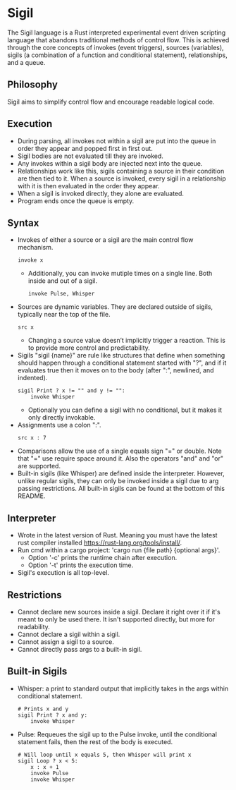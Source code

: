 # Sigil
The Sigil language is a Rust interpreted experimental event driven scripting language that abandons traditional methods of control flow. This is achieved through the core concepts of invokes (event triggers), sources (variables), sigils (a combination of a function and conditional statement), relationships, and a queue.

## Philosophy
Sigil aims to simplify control flow and encourage readable logical code.

## Execution
- During parsing, all invokes not within a sigil are put into the queue in order they appear and popped first in first out.
- Sigil bodies are not evaluated till they are invoked.
- Any invokes within a sigil body are injected next into the queue.
- Relationships work like this, sigils containing a source in their condition are then tied to it. When a source is invoked, every sigil in a relationship with it is then evaluated in the order they appear.
- When a sigil is invoked directly, they alone are evaluated.
- Program ends once the queue is empty.

## Syntax
- Invokes of either a source or a sigil are the main control flow mechanism.
    ```
    invoke x
    ```
    - Additionally, you can invoke mutiple times on a single line. Both inside and out of a sigil.
        ```
        invoke Pulse, Whisper
        ```
- Sources are dynamic variables. They are declared outside of sigils, typically near the top of the file.
    ```
    src x
    ```
    - Changing a source value doesn’t implicitly trigger a reaction. This is to provide more control and predictability.
- Sigils "sigil {name}" are rule like structures that define when something should happen through a conditional statement started with "?", and if it evaluates true then it moves on to the body (after ":", newlined, and indented).
    ```
    sigil Print ? x != "" and y != "":
        invoke Whisper
    ```
    - Optionally you can define a sigil with no conditional, but it makes it only directly invokable.
- Assignments use a colon ":".
    ```
    src x : 7
    ```
- Comparisons allow the use of a single equals sign "=" or double. Note that "=" use require space around it. Also the operators "and" and "or" are supported. 
- Built-in sigils (like Whisper) are defined inside the interpreter. However, unlike regular sigils, they can only be invoked inside a sigil due to arg passing restrictions. All built-in sigils can be found at the bottom of this README.

## Interpreter
- Wrote in the latest version of Rust. Meaning you must have the latest rust compiler installed https://rust-lang.org/tools/install/.
- Run cmd within a cargo project: 'cargo run {file path} {optional args}'.
    - Option '-c' prints the runtime chain after execution.
    - Option '-t' prints the execution time.
- Sigil's execution is all top-level.

## Restrictions
- Cannot declare new sources inside a sigil. Declare it right over it if it's meant to only be used there. It isn't supported directly, but more for readability.
- Cannot declare a sigil within a sigil.
- Cannot assign a sigil to a source.
- Cannot directly pass args to a built-in sigil.

## Built-in Sigils
- Whisper: a print to standard output that implicitly takes in the args within conditional statement.
    ```
    # Prints x and y
    sigil Print ? x and y:
        invoke Whisper
    ```
- Pulse: Requeues the sigil up to the Pulse invoke, until the conditional statement fails, then the rest of the body is executed.
    ```
    # Will loop until x equals 5, then Whisper will print x
    sigil Loop ? x < 5:
        x : x + 1
        invoke Pulse
        invoke Whisper
    ```
